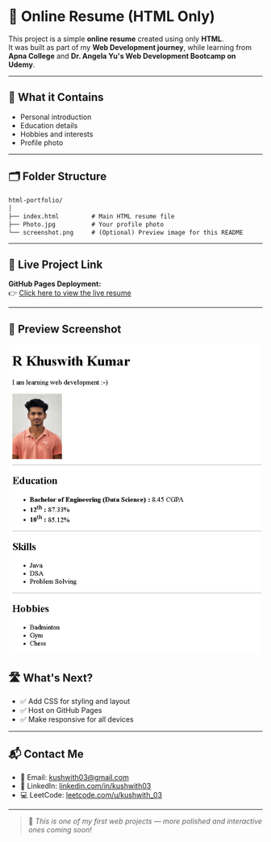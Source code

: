 # 🧾 Online Resume (HTML Only)

This project is a simple **online resume** created using only **HTML**.  
It was built as part of my **Web Development journey**, while learning from **Apna College** and **Dr. Angela Yu's Web Development Bootcamp on Udemy**.

---

## 📄 What it Contains

- Personal introduction  
- Education details  
- Hobbies and interests  
- Profile photo  

---

## 🗂️ Folder Structure

```
html-portfolio/
│
├── index.html         # Main HTML resume file
├── Photo.jpg          # Your profile photo
└── screenshot.png     # (Optional) Preview image for this README
```

---

## 🔗 Live Project Link

**GitHub Pages Deployment:**  
👉 [Click here to view the live resume](https://kushwith03.github.io/html-portfolio/)

---

## 📸 Preview Screenshot

<p align="center">
  <img src="./screenshot.png" alt="Resume Preview" width="500px">
</p>

## 🛣️ What's Next?

- ✅ Add CSS for styling and layout  
- ✅ Host on GitHub Pages  
- ✅ Make responsive for all devices 

---

## 📬 Contact Me

- 📧 Email: kushwith03@gmail.com  
- 🔗 LinkedIn: [linkedin.com/in/kushwith03](https://www.linkedin.com/in/kushwith03)  
- 💻 LeetCode: [leetcode.com/u/kushwith_03](https://leetcode.com/u/kushwith_03)

---

> 🚀 *This is one of my first web projects — more polished and interactive ones coming soon!*  

